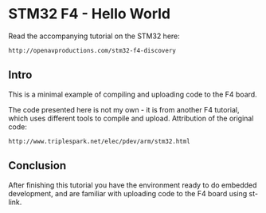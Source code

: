 STM32 F4 - Hello World
======================

Read the accompanying tutorial on the STM32 here:
```
http://openavproductions.com/stm32-f4-discovery
```

Intro
-----
This is a minimal example of compiling and uploading code to the F4 board.

The code presented here is not my own - it is from another F4 tutorial, which
uses different tools to compile and upload. Attribution of the original code:
```
http://www.triplespark.net/elec/pdev/arm/stm32.html
```

Conclusion
----------
After finishing this tutorial you have the environment ready to do embedded
development, and are familiar with uploading code to the F4 board using st-link.

